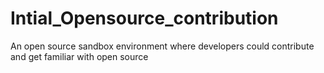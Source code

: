 # Intial_Opensource_contribution
An open source sandbox environment where developers could contribute and get familiar with open source
